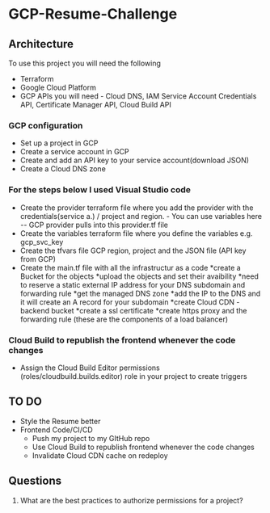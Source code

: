 # GCP-Resume-Challenge

## Architecture

To use this project you will need the following

* Terraform 
* Google Cloud Platform 
* GCP APIs you will need - Cloud DNS, IAM Service Account Credentials API, Certificate Manager API, Cloud Build API

### GCP configuration

* Set up a project in GCP
* Create a service account in GCP
* Create and add an API key to your service account(download JSON)
* Create a Cloud DNS zone

### For the steps below I used Visual Studio code

* Create the provider terraform file where you add the provider with the credentials(service a.) / project and region. - You can use variables here -- GCP provider pulls into this provider.tf file
* Create the variables terraform file where you define the variables e.g. gcp_svc_key
* Create the tfvars file GCP region, project and the JSON file (API key from GCP)
* Create the main.tf file with all the infrastructur as a code
    *create a Bucket for the objects
    *upload the objects and set their avaibility
    *need to reserve a static external IP address for your DNS subdomain and forwarding rule
    *get the managed DNS zone 
    *add the IP to the DNS and it will create an A record for your subdomain
    *create Cloud CDN - backend bucket
    *create a ssl certificate
    *create https proxy and the forwarding rule (these are the components of a load balancer)
  
### Cloud Build to republish the frontend whenever the code changes

* Assign the Cloud Build Editor permissions (roles/cloudbuild.builds.editor) role in your project to create triggers




## TO DO

* Style the Resume better
* Frontend Code/CI/CD
  * Push my project to my GItHub repo
  * Use Cloud Build to republish frontend whenever the code changes
  * Invalidate Cloud CDN cache on redeploy


## Questions

1. What are the best practices to authorize permissions for a project?




